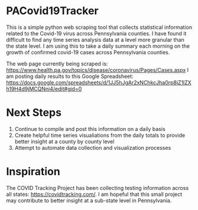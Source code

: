 # PACovid19Tracker

This is a simple python web scraping tool that collects statistical information related to the Covid-19 virus across Pennsylvania counties. I have found it difficult to find any time series analysis data at a level more granular than the state level. I am using this to take a daily summary each morning on the growth of confirmed covid-19 cases across Pennsylvania counties.

The web page currently being scraped is: https://www.health.pa.gov/topics/disease/coronavirus/Pages/Cases.aspx
I am posting daily results to this Google Spreadsheet: https://docs.google.com/spreadsheets/d/1JJ5hJgAr2xNChkcJha0rp8jZ1lZXh19H4d9jMCQNni4/edit#gid=0

# Next Steps
1. Continue to compile and post this information on a daily basis
2. Create helpful time series visualiations from the daily totals to provide better insight at a county by county level
3. Attempt to automate data collection and visualization processes

# Inspiration
The COVID Tracking Project has been collecting testing information across all states: https://covidtracking.com/. 
I am hopeful that this small project may contribute to better insight at a sub-state level in Pennsylvania.

